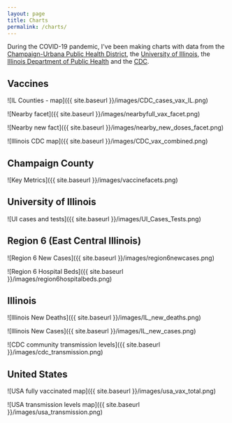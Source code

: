 ```yaml
---
layout: page
title: Charts
permalink: /charts/
---
```


During the COVID-19 pandemic, I've been making charts with data from the [Champaign-Urbana Public Health District](https://www.c-uphd.org/champaign-urbana-illinois-coronavirus-information.html), the [University of Illinois](https://go.illinois.edu/COVIDTestingData), the [Illinois Department of Public Health](http://www.dph.illinois.gov/covid19) and the [CDC](https://covid.cdc.gov/covid-data-tracker/).

## Vaccines

![IL Counties - map]({{ site.baseurl }}/images/CDC_cases_vax_IL.png)

<!--
![Nearby Counties - facet]({{ site.baseurl }}/images/nearbygeofacet.png)
![Nearby Counties - combined]({{ site.baseurl }}/images/nearbybothdoses.png)
![Vaccines]({{ site.baseurl }}/images/VaccinesWeb.png)
![New Vaccines]({{ site.baseurl }}/images/NewVaccinesWeb.png)

-->

![Nearby facet]({{ site.baseurl }}/images/nearbyfull_vax_facet.png)

![Nearby new fact]({{ site.baseurl }}/images/nearby_new_doses_facet.png)



<!--
![Vaccine Projection]({{ site.baseurl }}/images/VaccineProjection.png)

![Fully Vaccinated Projection]({{ site.baseurl }}/images/FullVaccineProjection.png)

![Nearby Counties - Dose 1]({{ site.baseurl }}/images/nearbydose1.png)

![Nearby Counties - Dose 2]({{ site.baseurl }}/images/nearbydose2.png)

![Illinois]({{ site.baseurl }}/images/ILVaccinesWeb.png)

![Illinois new]({{ site.baseurl }}/images/ILNewVaccinesWeb.png)

-->


![Illinois CDC map]({{ site.baseurl }}/images/CDC_vax_combined.png)

## Champaign County

![Key Metrics]({{ site.baseurl }}/images/vaccinefacets.png)

<!--

![Active Cases]({{ site.baseurl }}/images/CUactiveWeb.png)

![New Cases]({{ site.baseurl }}/images/CUCasesWeb.png)

![New Deaths]({{ site.baseurl }}/images/CUdeaths.png)

![Hospitalizations]({{ site.baseurl }}/images/CUhospitalizedWeb.png)

![Quarantined]({{ site.baseurl }}/images/CUquarantinedWeb.png)

![New Tests]({{ site.baseurl }}/images/CUTestsWeb.png)



![Cases](https://docs.google.com/spreadsheets/d/e/2PACX-1vTxuiLbahlulSIe_JOAof_BlK8SV5x92XJo03iUageUaQOTWrbmkZQ4rO1pBy_h0XneyMclAjO-sJq3/pubchart?oid=753736351&format=image)

![Active Cases](https://docs.google.com/spreadsheets/d/e/2PACX-1vTxuiLbahlulSIe_JOAof_BlK8SV5x92XJo03iUageUaQOTWrbmkZQ4rO1pBy_h0XneyMclAjO-sJq3/pubchart?oid=933140228&format=image)

![Change in Cases](https://docs.google.com/spreadsheets/d/e/2PACX-1vTxuiLbahlulSIe_JOAof_BlK8SV5x92XJo03iUageUaQOTWrbmkZQ4rO1pBy_h0XneyMclAjO-sJq3/pubchart?oid=691262385&format=image)

![New Cases](https://docs.google.com/spreadsheets/d/e/2PACX-1vTxuiLbahlulSIe_JOAof_BlK8SV5x92XJo03iUageUaQOTWrbmkZQ4rO1pBy_h0XneyMclAjO-sJq3/pubchart?oid=369984201&format=image)

![New Tests](https://docs.google.com/spreadsheets/d/e/2PACX-1vTxuiLbahlulSIe_JOAof_BlK8SV5x92XJo03iUageUaQOTWrbmkZQ4rO1pBy_h0XneyMclAjO-sJq3/pubchart?oid=2130801865&format=image)

![Positivity](https://docs.google.com/spreadsheets/d/e/2PACX-1vTxuiLbahlulSIe_JOAof_BlK8SV5x92XJo03iUageUaQOTWrbmkZQ4rO1pBy_h0XneyMclAjO-sJq3/pubchart?oid=1051163802&format=image)

![Hospitalized](https://docs.google.com/spreadsheets/d/e/2PACX-1vTxuiLbahlulSIe_JOAof_BlK8SV5x92XJo03iUageUaQOTWrbmkZQ4rO1pBy_h0XneyMclAjO-sJq3/pubchart?oid=1661560143&format=image)

![Quarantined](https://docs.google.com/spreadsheets/d/e/2PACX-1vTxuiLbahlulSIe_JOAof_BlK8SV5x92XJo03iUageUaQOTWrbmkZQ4rO1pBy_h0XneyMclAjO-sJq3/pubchart?oid=1245833059&format=image)

![Deaths](https://docs.google.com/spreadsheets/d/e/2PACX-1vTxuiLbahlulSIe_JOAof_BlK8SV5x92XJo03iUageUaQOTWrbmkZQ4rO1pBy_h0XneyMclAjO-sJq3/pubchart?oid=497400076&format=image)

-->

## University of Illinois

![UI cases and tests]({{ site.baseurl }}/images/UI_Cases_Tests.png)

<!--

![UI Positive Cases]({{ site.baseurl }}/images/UICasesWeb.png)

![Total UI Tests]({{ site.baseurl }}/images/UITestsWeb.png)

![UI combined semester comparison]({{ site.baseurl }}/images/SemCompareCombined.png)

![UI Semester Comparison]({{ site.baseurl }}/images/UISemCompare.png)

![UI Semester Totals Comparison]({{ site.baseurl }}/images/UISemCompareTotal.png)

![UI Test Positivity]({{ site.baseurl }}/images/UIPositivityWeb.png)

![UI Positive Cases](https://docs.google.com/spreadsheets/d/e/2PACX-1vTxuiLbahlulSIe_JOAof_BlK8SV5x92XJo03iUageUaQOTWrbmkZQ4rO1pBy_h0XneyMclAjO-sJq3/pubchart?oid=2041206099&format=image)

![Total UI Tests](https://docs.google.com/spreadsheets/d/e/2PACX-1vTxuiLbahlulSIe_JOAof_BlK8SV5x92XJo03iUageUaQOTWrbmkZQ4rO1pBy_h0XneyMclAjO-sJq3/pubchart?oid=1591006098&format=image)

![UI Test Positivity](https://docs.google.com/spreadsheets/d/e/2PACX-1vTxuiLbahlulSIe_JOAof_BlK8SV5x92XJo03iUageUaQOTWrbmkZQ4rO1pBy_h0XneyMclAjO-sJq3/pubchart?oid=653010943&format=image)
-->

## Region 6 (East Central Illinois)
<!--
![county positives - no UI]({{ site.baseurl }}/images/ChampaignCountyNoUICasesWeb.png)

![county tests - no UI]({{ site.baseurl }}/images/CountyTestsnoUIWeb.png)

![county positivity - no UI]({{ site.baseurl }}/images/ChampaignConoUIPositivityWeb.png)

![UI positives v county positives]({{ site.baseurl }}/images/ChampaignCoCasesSplitWeb.png)

![region positivity]({{ site.baseurl }}/images/NoUIpositivityWeb.png)


![Region 6 New Cases - map]({{ site.baseurl }}/images/case_rate_nearby.png)
-->

![Region 6 New Cases]({{ site.baseurl }}/images/region6newcases.png)

![Region 6 Hospital Beds]({{ site.baseurl }}/images/region6hospitalbeds.png)

<!--
![state positivity without UI]({{ site.baseurl }}/images/statepositivityWeb.png)
-->


<!--

![county positives - no UI](https://docs.google.com/spreadsheets/d/e/2PACX-1vTxuiLbahlulSIe_JOAof_BlK8SV5x92XJo03iUageUaQOTWrbmkZQ4rO1pBy_h0XneyMclAjO-sJq3/pubchart?oid=1913158665&format=image)

![county tests - no UI](https://docs.google.com/spreadsheets/d/e/2PACX-1vTxuiLbahlulSIe_JOAof_BlK8SV5x92XJo03iUageUaQOTWrbmkZQ4rO1pBy_h0XneyMclAjO-sJq3/pubchart?oid=2060663926&format=image)

![county positivity - no UI](https://docs.google.com/spreadsheets/d/e/2PACX-1vTxuiLbahlulSIe_JOAof_BlK8SV5x92XJo03iUageUaQOTWrbmkZQ4rO1pBy_h0XneyMclAjO-sJq3/pubchart?oid=1413353239&format=image)

![UI positives v county positives](https://docs.google.com/spreadsheets/d/e/2PACX-1vTxuiLbahlulSIe_JOAof_BlK8SV5x92XJo03iUageUaQOTWrbmkZQ4rO1pBy_h0XneyMclAjO-sJq3/pubchart?oid=319686821&format=image)

![region positivity](https://docs.google.com/spreadsheets/d/e/2PACX-1vTxuiLbahlulSIe_JOAof_BlK8SV5x92XJo03iUageUaQOTWrbmkZQ4rO1pBy_h0XneyMclAjO-sJq3/pubchart?oid=1943538609&format=image)

![state positivity without UI](https://docs.google.com/spreadsheets/d/e/2PACX-1vTxuiLbahlulSIe_JOAof_BlK8SV5x92XJo03iUageUaQOTWrbmkZQ4rO1pBy_h0XneyMclAjO-sJq3/pubchart?oid=31769394&format=image)
-->

## Illinois

![Illinois New Deaths]({{ site.baseurl }}/images/IL_new_deaths.png)

![Illinois New Cases]({{ site.baseurl }}/images/IL_new_cases.png)

![CDC community transmission levels]({{ site.baseurl }}/images/cdc_transmission.png)

## United States

![USA fully vaccinated map]({{ site.baseurl }}/images/usa_vax_total.png)

![USA transmission levels map]({{ site.baseurl }}/images/usa_transmission.png)

<!--

![Illinois map - deaths and vaccines]({{ site.baseurl }}/images/IL_deaths_vax_map.png)

![New Deaths](https://docs.google.com/spreadsheets/d/e/2PACX-1vTxuiLbahlulSIe_JOAof_BlK8SV5x92XJo03iUageUaQOTWrbmkZQ4rO1pBy_h0XneyMclAjO-sJq3/pubchart?oid=805067583&format=image)

![New Tests](https://docs.google.com/spreadsheets/d/e/2PACX-1vTxuiLbahlulSIe_JOAof_BlK8SV5x92XJo03iUageUaQOTWrbmkZQ4rO1pBy_h0XneyMclAjO-sJq3/pubchart?oid=1127263786&format=image)

![New Cases](https://docs.google.com/spreadsheets/d/e/2PACX-1vTxuiLbahlulSIe_JOAof_BlK8SV5x92XJo03iUageUaQOTWrbmkZQ4rO1pBy_h0XneyMclAjO-sJq3/pubchart?oid=225685036&format=image)

![Positivity](https://docs.google.com/spreadsheets/d/e/2PACX-1vTxuiLbahlulSIe_JOAof_BlK8SV5x92XJo03iUageUaQOTWrbmkZQ4rO1pBy_h0XneyMclAjO-sJq3/pubchart?oid=221545500&format=image)

-->